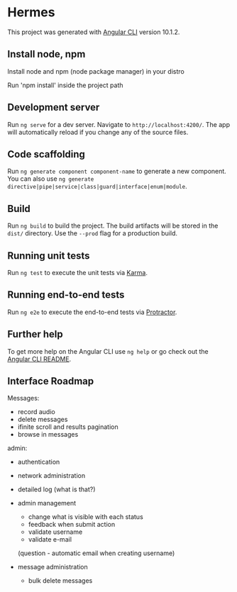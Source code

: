 # Hermes

This project was generated with [Angular CLI](https://github.com/angular/angular-cli) version 10.1.2.

## Install node, npm
Install node and npm (node package manager) in your distro

Run 'npm install' inside the project path


## Development server

Run `ng serve` for a dev server. Navigate to `http://localhost:4200/`. The app will automatically reload if you change any of the source files.

## Code scaffolding

Run `ng generate component component-name` to generate a new component. You can also use `ng generate directive|pipe|service|class|guard|interface|enum|module`.

## Build

Run `ng build` to build the project. The build artifacts will be stored in the `dist/` directory. Use the `--prod` flag for a production build.

## Running unit tests

Run `ng test` to execute the unit tests via [Karma](https://karma-runner.github.io).

## Running end-to-end tests

Run `ng e2e` to execute the end-to-end tests via [Protractor](http://www.protractortest.org/).

## Further help

To get more help on the Angular CLI use `ng help` or go check out the [Angular CLI README](https://github.com/angular/angular-cli/blob/master/README.md).


## Interface Roadmap

Messages:
- record audio
- delete messages
- ifinite scroll and results pagination
- browse in messages

admin:

- authentication

- network administration

- detailed log (what is that?)

- admin management
    - change what is visible with each status
    - feedback when submit action
    - validate username
    - validate e-mail

    (question - automatic email when creating username)

- message administration 
    - bulk delete messages

